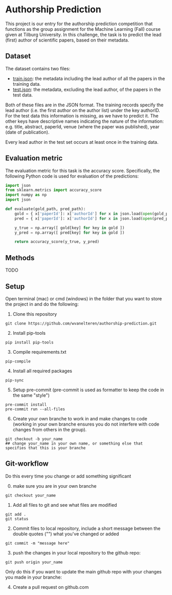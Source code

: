 # Authorship Prediction

This project is our entry for the authorship prediction competition that functions as the group assignment for the Machine Learning (Fall) course given at Tilburg University. In this challenge, the task is to predict the lead (first) author of scientific papers, based on their metadata.

## Dataset

The dataset contains two files:
* [train.json](./data/train.json): the metadata including the lead author of all the papers in the training data.
* [test.json](./data/test.json): the metadata, excluding the lead author, of the papers in the test data.

Both of these files are in the JSON format. The training records specify the lead author (i.e. the first author on the author list) under the key authorID. For the test data this information is missing, as we have to predict it. The other keys have descriptive names indicating the nature of the information: e.g. title, abstract, paperId, venue (where the paper was published), year (date of publication).

Every lead author in the test set occurs at least once in the training data.

## Evaluation metric

The evaluation metric for this task is the accuracy score. Specifically, the following Python code is used for evaluation of the predictions:

```python
import json
from sklearn.metrics import accuracy_score
import numpy as np
import json

def evaluate(gold_path, pred_path):
    gold = { x['paperId']: x['authorId'] for x in json.load(open(gold_path)) }
    pred = { x['paperId']: x['authorId'] for x in json.load(open(pred_path)) }

    y_true = np.array([ gold[key] for key in gold ])
    y_pred = np.array([ pred[key] for key in gold ])

    return accuracy_score(y_true, y_pred)
```

## Methods

TODO

## Setup

Open terminal (mac) or cmd (windows) in the folder that you want to store the project in and do the following:

1. Clone this repository
```console
git clone https://github.com/wvanelteren/authorship-prediction.git
```

2. Install pip-tools
```console
pip install pip-tools
```

3. Compile requirements.txt
```console
pip-compile
```

4. Install all required packages
```console
pip-sync
```

5. Setup pre-commit (pre-commit is used as formatter to keep the code in the same "style")
```console
pre-commit install
pre-commit run --all-files
```

6. Create your own branche to work in and make changes to code (working in your own branche ensures you do not interfere with code changes from others in the group).
```console
git checkout -b your_name
## change your_name in your own name, or something else that  specifies that this is your branche
```

## Git-workflow

Do this every time you change or add something significant

0. make sure you are in your own branche
```console
git checkout your_name
```

1. Add all files to git and see what files are modified

```console
git add .
git status
```

2. Commit files to local repository, include a short message between the double quotes ("") what you've changed or added

```console
git commit -m "message here"
```

3. push the changes in your local repository to the github repo:

```console
git push origin your_name
```

<p> Only do this if you want to update the main github repo with your changes you made in your branche:</p>

4. Create a pull request on github.com
